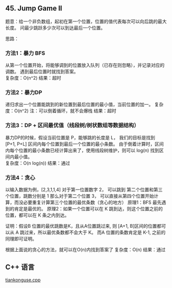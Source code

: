 ## 45. Jump Game II

题意：给一个非负数组，起初在第一个位置，位置的值代表每次可以向后跳的最大长度。
问最少跳跃多少次可以到达最后一个位置。  

思路：

### 方法1：暴力 BFS


从第一个位置开始，将能够调到的位置放入队列（已存在则忽略），并记录对应的调数。
遇到最后位置时就找到答案。  
复杂度：O(n^2)
结果：超时

### 方法2：暴力DP


递归求出一个位置能跳到的新位置到最后位置的最小值，当前位置的加一。 
复杂度：O(n^2)
注：可以倒着循环，就不会爆栈
结果：超时

### 方法3：DP + 区间最优值（线段树/树状数组等数据结构）


暴力DP的时候，假设当前位置是 P，能够跳的长度是 L， 我们的目标是找到 [P+1, P+L] 区间内每个位置到最后一个位置的最小条数。
由于倒着计算时，区间内每个位置的最小条数已经计算出来了，使用线段树维护，则可以 log(n) 找到区间内最小值。  
复杂度：O(n log(n))
结果：通过

### 方法4：贪心  


以输入数据为例，[2,3,1,1,4]
对于第一位置数字 2， 可以跳到 第二个位置和第三个位置，跳数分别是 1
那么对于第二个位置 3， 可以直接从第四个位置开始计算，而没必要重复计算第三个位置的最优条数（贪心的地方）
原理1：BFS 最先遇到的肯定是最优的。
原理2：如果一个位置可以在 K 跳到达，则这个位置之前的位置，都可以在 K 条之内到达。

证明：假设B 位置的最优跳数是K，且从A位置跳过来, 则 [A+1, B]区间的位置都可以从 A 跳过来，所以最优条数都不会大于 K。  而A 位置的条数肯定是 K-1, 之前的同理即可证明。

根据上面说的贪心的方法，就可以在O(n)内找到答案了
复杂度：O(n)
结果：通过


## C++ 语言


[tiankonguse.cpp](./tiankonguse.cpp)


